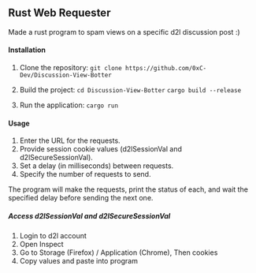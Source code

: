 ## Rust Web Requester

Made a rust program to spam views on a specific d2l discussion post :)

#### Installation

1. Clone the repository:
   `git clone https://github.com/0xC-Dev/Discussion-View-Botter`

2. Build the project:
   `cd Discussion-View-Botter`
   `cargo build --release`

3. Run the application:
   ```cargo run```

#### Usage
1. Enter the URL for the requests.
2. Provide session cookie values (d2lSessionVal and d2lSecureSessionVal).
3. Set a delay (in milliseconds) between requests.
4. Specify the number of requests to send.

The program will make the requests, print the status of each, and wait the specified delay before sending the next one.


##### Access d2lSessionVal and d2lSecureSessionVal 
1. Login to d2l account
2. Open Inspect
3. Go to Storage (Firefox) / Application (Chrome), Then cookies
4. Copy values and paste into program
